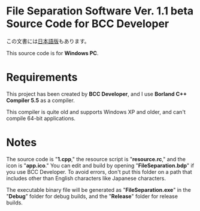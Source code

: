 # File Separation Software Ver. 1.1 beta Source Code for BCC Developer
この文書には[日本語版](readme.md)もあります。

This source code is for **Windows PC**.

# Requirements
This project has been created by **BCC Developer**, and I use **Borland C++ Compiler 5.5** as a compiler.

This compiler is quite old and supports Windows XP and older, and can't compile 64-bit applications.

# Notes
The source code is "**1.cpp**," the resource script is "**resource.rc**," and the icon is "**app.ico**." You can edit and build by opening "**FileSeparation.bdp**" if you use BCC Developer. To avoid errors, don't put this folder on a path that includes other than English characters like Japanese characters.

The executable binary file will be generated as "**FileSeparation.exe**" in the "**Debug**" folder for debug builds, and the "**Release**" folder for release builds.